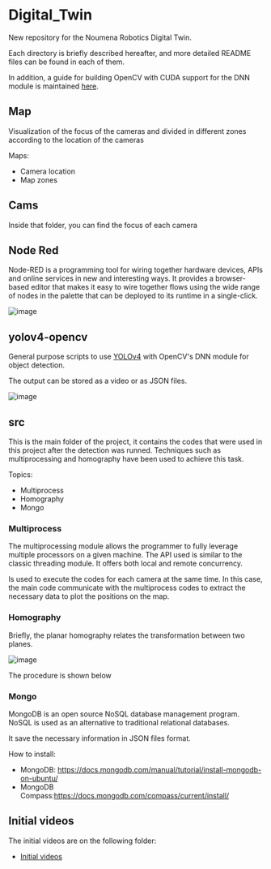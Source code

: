 # Digital_Twin

New repository for the Noumena Robotics Digital Twin.

Each directory is briefly described hereafter, and more detailed README files can be found in each of them.

In addition, a guide for building OpenCV with CUDA support for the DNN module is maintained [here](https://docs.google.com/document/d/1qRDi8voHjlAEyq6xXm3BSpu1nlvRAQ3B0Ip0NqSYwVY/edit?usp=sharing).


## Map

Visualization of the focus of the cameras and divided in different zones according to the location of the cameras 

Maps:

- Camera location
- Map zones 

## Cams

Inside that folder, you can find the focus of each camera

## Node Red

Node-RED is a programming tool for wiring together hardware devices, APIs and online services in new and interesting ways. It provides a browser-based editor that makes it easy to wire together flows using the wide range of nodes in the palette that can be deployed to its runtime in a single-click.

![image](https://user-images.githubusercontent.com/62296738/123081560-5da2f480-d41e-11eb-8f98-021d1f0ed77f.png)

## yolov4-opencv

General purpose scripts to use [YOLOv4](https://github.com/AlexeyAB/darknet) with OpenCV's DNN module for object detection.

The output can be stored as a video or as JSON files.

![image](https://user-images.githubusercontent.com/62296738/115378528-edcf7e00-a1d0-11eb-80b1-7b28a3eff255.png)

## src

This is the main folder of the project, it contains the codes that were used in this project after the detection was runned. Techniques such as multiprocessing and homography have been used to achieve this task.

Topics:

- Multiprocess
- Homography 
- Mongo

### Multiprocess

The multiprocessing module allows the programmer to fully leverage multiple processors on a given machine. The API used is similar to the classic threading module. It offers both local and remote concurrency.

Is used to execute the codes for each camera at the same time. In this case, the main code communicate with the multiprocess codes to extract the necessary data to plot the positions on the map.

### Homography

Briefly, the planar homography relates the transformation between two planes.

![image](https://user-images.githubusercontent.com/62296738/122360320-9b070e00-cf56-11eb-8188-d45a5d2274b5.png)

The procedure is shown below

### Mongo

MongoDB is an open source NoSQL database management program. NoSQL is used as an alternative to traditional relational databases.

It save the necessary information in JSON files format.

How to install:
- MongoDB: https://docs.mongodb.com/manual/tutorial/install-mongodb-on-ubuntu/
- MongoDB Compass:https://docs.mongodb.com/compass/current/install/


## Initial videos

The initial videos are on the following folder:

- [Initial videos](https://drive.google.com/drive/u/0/folders/1Dn62ek8EV1BpPnlsOO2rYxZ-wQqDSRWH)



